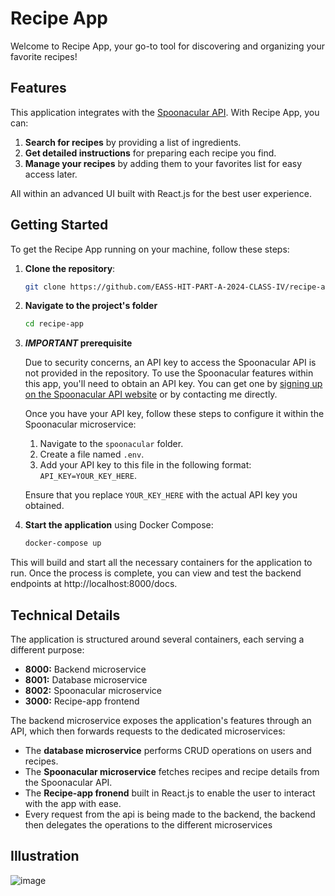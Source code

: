 # Recipe App

Welcome to Recipe App, your go-to tool for discovering and organizing your favorite recipes!

## Features

This application integrates with the [Spoonacular API](https://spoonacular.com/). With Recipe App, you can:

1. **Search for recipes** by providing a list of ingredients.
2. **Get detailed instructions** for preparing each recipe you find.
3. **Manage your recipes** by adding them to your favorites list for easy access later.

All within an advanced UI built with React.js for the best user experience.

## Getting Started

To get the Recipe App running on your machine, follow these steps:

1. **Clone the repository**:

   ```bash
   git clone https://github.com/EASS-HIT-PART-A-2024-CLASS-IV/recipe-app.git
   ```
2. **Navigate to the project's folder**

   ```bash
   cd recipe-app
   ```
3. **_IMPORTANT_ prerequisite**

   Due to security concerns, an API key to access the Spoonacular API is not provided in the repository. To use the Spoonacular features within this app, you'll need to obtain an API key. You can get one by [signing up on the Spoonacular API website](https://spoonacular.com/food-api/console#Dashboard) or by contacting me directly.

   Once you have your API key, follow these steps to configure it within the Spoonacular microservice:
   
   1. Navigate to the `spoonacular` folder.
   2. Create a file named `.env`.
   3. Add your API key to this file in the following format: `API_KEY=YOUR_KEY_HERE`.
   
   Ensure that you replace `YOUR_KEY_HERE` with the actual API key you obtained.
   
4. **Start the application** using Docker Compose:

    ```bash
    docker-compose up
    ```
    
This will build and start all the necessary containers for the application to run. Once the process is complete, you can view and test the backend endpoints at http://localhost:8000/docs.

## Technical Details

The application is structured around several containers, each serving a different purpose:

- **8000:** Backend microservice
- **8001:** Database microservice
- **8002:** Spoonacular microservice
- **3000:** Recipe-app frontend

The backend microservice exposes the application's features through an API, which then forwards requests to the dedicated microservices:

- The **database microservice** performs CRUD operations on users and recipes.
- The **Spoonacular microservice** fetches recipes and recipe details from the Spoonacular API.
- The **Recipe-app fronend** built in React.js to enable the user to interact with the app with ease.
- Every request from the api is being made to the backend, the backend then delegates the operations to the different microservices

## Illustration

![image](https://github.com/EASS-HIT-PART-A-2024-CLASS-IV/recipe-app/assets/66397204/689da216-fbf5-42d9-b4c6-2dc118a16958)





